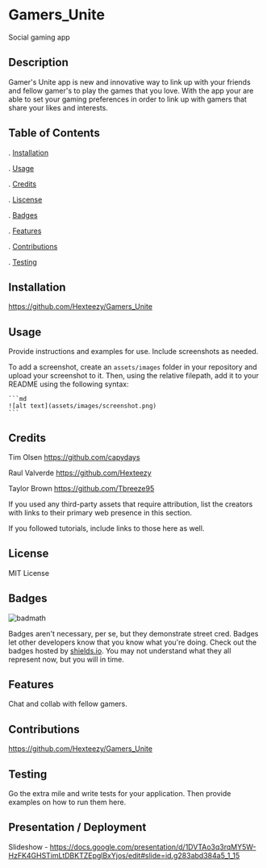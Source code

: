 # Gamers_Unite
Social gaming app

## Description
Gamer's Unite app is new and innovative way to link up with your friends and fellow gamer's to play the games that you love.  With the app your are able to set your gaming preferences in order to link up with gamers that share your likes and interests.

## Table of Contents
  . [Installation](#intstallation)

  . [Usage](#usage)
  
  . [Credits](#credits)

  . [Liscense](#liscense)

  . [Badges](#badges)

  . [Features](#features)

  . [Contributions](#contributions)

  . [Testing](#testing)

## Installation

https://github.com/Hexteezy/Gamers_Unite

## Usage

Provide instructions and examples for use. Include screenshots as needed.

To add a screenshot, create an `assets/images` folder in your repository and upload your screenshot to it. Then, using the relative filepath, add it to your README using the following syntax:

    ```md
    ![alt text](assets/images/screenshot.png)
    ```

## Credits

Tim Olsen 
https://github.com/capydays

Raul Valverde
https://github.com/Hexteezy

Taylor Brown
https://github.com/Tbreeze95

If you used any third-party assets that require attribution, list the creators with links to their primary web presence in this section.

If you followed tutorials, include links to those here as well.

## License

MIT License

## Badges

![badmath](https://img.shields.io/github/languages/top/lernantino/badmath)

Badges aren't necessary, per se, but they demonstrate street cred. Badges let other developers know that you know what you're doing. Check out the badges hosted by [shields.io](https://shields.io/). You may not understand what they all represent now, but you will in time.

## Features

Chat and collab with fellow gamers.

## Contributions

https://github.com/Hexteezy/Gamers_Unite

## Testing

Go the extra mile and write tests for your application. Then provide examples on how to run them here.

## Presentation / Deployment
Slideshow - https://docs.google.com/presentation/d/1DVTAo3q3rqMY5W-HzFK4GHSTimLtDBKTZEpglBxYjos/edit#slide=id.g283abd384a5_1_15
